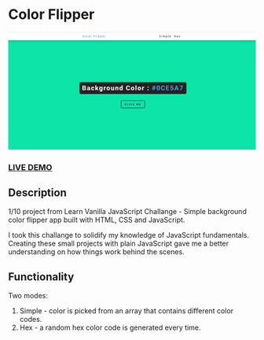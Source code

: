 # Color Flipper

![Color Flipper](README.png?raw=true "Color Flipper")

### <a href="https://marius-adam.github.io/color-flipper/index.html">LIVE DEMO</a>

## Description

1/10 project from Learn Vanilla JavaScript Challange - Simple background color flipper app built with HTML, CSS and JavaScript.

I took this challange to solidify my knowledge of JavaScript fundamentals.
Creating these small projects with plain JavaScript gave me a better understanding on how things work behind the scenes.

## Functionality

Two modes:
<ol>
  <li>Simple - color is picked from an array that contains different color codes.</li>
  <li>Hex - a random hex color code is generated every time.</li>
</ol>
